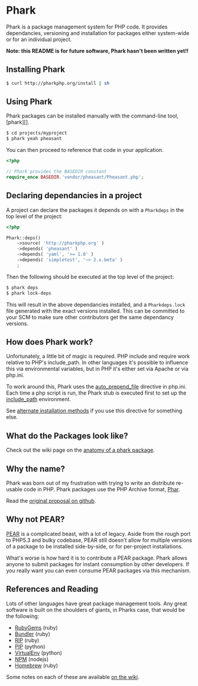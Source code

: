 Phark
=====

Phark is a package management system for PHP code. It provides dependancies, 
versioning and installation for packages either system-wide or for an individual project. 

**Note: this README is for future software, Phark hasn't been written yet!!**

Installing Phark
----------------

```bash
$ curl http://pharkphp.org/install | sh
```

Using Phark
-----------

Phark packages can be installed manually with the command-line tool, [phark][].

```bash
$ cd projects/myproject
$ phark yeah pheasant
```

You can then proceed to reference that code in your application.

```php
<?php

// Phark provides the BASEDIR constant 
require_once BASEDIR.'vendor/pheasant/Pheasant.php';
```

Declaring dependancies in a project
------------------------------------

A project can declare the packages it depends on with a `Pharkdeps` in the top
level of the project:

```php
<?php

Phark::deps()
	->source( 'http://pharkphp.org' )
	->depends( 'pheasant' )
	->depends( 'yaml', '>= 1.0' )
	->depends( 'simpletest', '~> 2.x.beta' )
	;
```
Then the following should be executed at the top level of the project:

```bash
$ phark deps
$ phark lock-deps
```

This will result in the above dependancies installed, and a `Pharkdeps.lock` file 
generated with the exact versions installed. This can be committed to your SCM
to make sure other contributors get the same dependancy versions.


How does Phark work?
--------------------

Unfortunately, a little bit of magic is required. PHP include and require work
relative to PHP's include_path. In other languages it's possible to influence
this via environmental variables, but in PHP it's either set via Apache or via
php.ini.

To work around this, Phark uses the [auto_prepend_file](http://php.net/manual/en/ini.core.php#ini.auto-prepend-file) directive in php.ini.
Each time a php script is run, the Phark stub is executed first to set up the 
[include_path](http://php.net/manual/en/ini.core.php#ini.include_path) environment. 

See [alternate installation methods](https://github.com/lox/phark/wiki/Alternate-Installation-Methods) 
if you use this directive for something else.


What do the Packages look like?
-------------------------------

Check out the wiki page on the [anatomy of a phark package](https://github.com/lox/phark/wiki/Anatomy-of-a-Phark-Package).


Why the name?
--------------

Phark was born out of my frustration with trying to write an distribute
re-usable code in PHP. Phark packages use the PHP Archive format, 
[Phar](http://www.php.net/manual/en/book.phar.php).

Read the [original proposal on github](https://gist.github.com/711221).

Why not PEAR?
-------------

[PEAR][1] is a complicated beast, with a lot of legacy. Aside from the rough port to
PHP5.3 and bulky codebase, PEAR still doesn't allow for multiple versions of a package to be
installed side-by-side, or for per-project installations.

What's worse is how hard it is to contribute a PEAR package. Phark allows anyone to submit packages for instant consumption by other developers. If you really want you can even consume PEAR packages via this mechanism.

References and Reading
----------------------

Lots of other languages have great package management tools. Any great software
is built on the shoulders of giants, in Pharks case, that would be the
following:

* [RubyGems][2] (ruby)
* [Bundler][3] (ruby)
* [RIP][4] (ruby)
* [PIP][5] (python)
* [VirtualEnv][6] (python)
* [NPM][7] (nodejs)
* [Homebrew][8] (ruby)

[1]: http://pear.php.net/manual/
[2]: http://docs.rubygems.org/read/book/7
[3]: http://gembundler.com/
[4]: https://github.com/defunkt/rip
[5]: http://www.pip-installer.org/en/latest/
[6]: http://pypi.python.org/pypi/virtualenv
[7]: http://npmjs.org/
[8]: http://mxcl.github.com/homebrew/

Some notes on each of these are available [on the wiki](https://github.com/lox/phark/wiki/Package-Managers-in-Other-Languages). 

